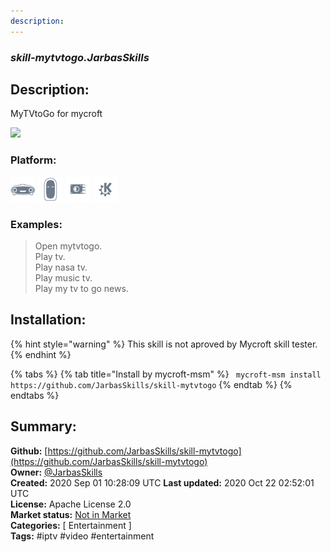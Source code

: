 ```yaml
---
description: 
---
```


### _skill-mytvtogo.JarbasSkills_  
## Description:  
MyTVtoGo for mycroft

![](./mytvtogo.png)  
  
  
### Platform:  
 ![Mark I](../.gitbook/assets/mark-1-icon.png)  ![Mark II](../.gitbook/assets/mark-2-icon.png)  ![Picroft](../.gitbook/assets/picroft-icon.png)  ![plasmoid](../.gitbook/assets/kde.png)   
### Examples:  
> Open mytvtogo.  
> Play tv.  
> Play nasa tv.  
> Play music tv.  
> Play my tv to go news.  
  
## Installation:  
{% hint style="warning" %}
This skill is not aproved by Mycroft skill tester.
{% endhint %}
    
{% tabs %}
{% tab title="Install by mycroft-msm" %}
``` mycroft-msm install https://github.com/JarbasSkills/skill-mytvtogo```
{% endtab %}
  {% endtabs %}
    
## Summary:  
**Github:** [https://github.com/JarbasSkills/skill-mytvtogo](https://github.com/JarbasSkills/skill-mytvtogo)  
**Owner:** [@JarbasSkills](https://github.com/JarbasSkills)  
**Created:** 2020 Sep 01 10:28:09 UTC  **Last updated:** 2020 Oct 22 02:52:01 UTC  
**License:** Apache License 2.0  
**Market status:** [Not in Market](https://market.mycroft.ai/skill/)  
**Categories:** [ Entertainment ]   
**Tags:** \#iptv \#video \#entertainment   
